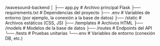 /wavesound-backend
│
├── app.py                  # Archivo principal Flask
├── requirements.txt        # Dependencias del proyecto
├── .env                    # Variables de entorno (por ejemplo, la conexión a la base de datos)
├── /static                 # Archivos estáticos (CSS, JS)
├── /templates              # Archivos HTML
├── /models                 # Modelos de la base de datos
├── /routes                 # Endpoints del API
└── /tests                  # Pruebas unitarias
└──.env                      # Variables de entorno (conexión DB, etc.)
